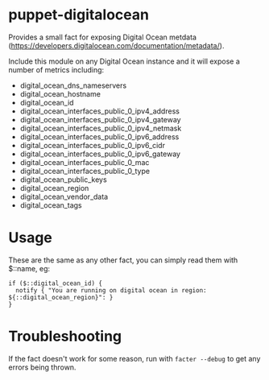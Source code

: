 # puppet-digitalocean

Provides a small fact for exposing Digital Ocean metdata (https://developers.digitalocean.com/documentation/metadata/).

Include this module on any Digital Ocean instance and it will expose a number of metrics including:

* digital_ocean_dns_nameservers
* digital_ocean_hostname
* digital_ocean_id
* digital_ocean_interfaces_public_0_ipv4_address
* digital_ocean_interfaces_public_0_ipv4_gateway
* digital_ocean_interfaces_public_0_ipv4_netmask
* digital_ocean_interfaces_public_0_ipv6_address
* digital_ocean_interfaces_public_0_ipv6_cidr
* digital_ocean_interfaces_public_0_ipv6_gateway
* digital_ocean_interfaces_public_0_mac
* digital_ocean_interfaces_public_0_type
* digital_ocean_public_keys
* digital_ocean_region
* digital_ocean_vendor_data
* digital_ocean_tags


# Usage

These are the same as any other fact, you can simply read them with $::name, eg:

    if ($::digital_ocean_id) {
      notify { "You are running on digital ocean in region: ${::digital_ocean_region}": }
    }


# Troubleshooting

If the fact doesn't work for some reason, run with `facter --debug` to get any
errors being thrown.

